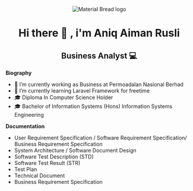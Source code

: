 <p align="center">
    <img src="https://github.com/aemx18/aemx18/assets/69670768/1dbd0131-92c0-4f3f-91b4-f97949fd846a" alt="Material Bread logo">
</p>






<h1 align="center" > Hi there 👋 , i'm Aniq Aiman Rusli </h1>
<h2 align="center" > Business Analyst 💻 </h2>



**Biography**
- 🔭 I’m currently working as Business at Permoadalan Nasional Berhad
- 🌱 I’m currently learning Laravel Framework for freetime
- 🎓 Diploma In Computer Science Holder
- 🎓 Bachelor of Information Systems (Hons) Information Systems Engineering

**Documentation**
- User Requirement Specification / Software Requirement Specification/ Business Requirement Specification
- System Architecture / Software Document Design
- Software Test Description (STD)
- Software Test Result (STR)
- Test Plan
- Technical Document
- Business Requirement Specification
